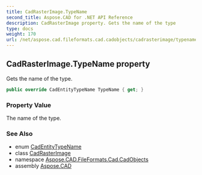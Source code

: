 ```yaml
---
title: CadRasterImage.TypeName
second_title: Aspose.CAD for .NET API Reference
description: CadRasterImage property. Gets the name of the type
type: docs
weight: 170
url: /net/aspose.cad.fileformats.cad.cadobjects/cadrasterimage/typename/
---
```

## CadRasterImage.TypeName property

Gets the name of the type.

```csharp
public override CadEntityTypeName TypeName { get; }
```

### Property Value

The name of the type.

### See Also

* enum [CadEntityTypeName](../../../aspose.cad.fileformats.cad.cadconsts/cadentitytypename/)
* class [CadRasterImage](../)
* namespace [Aspose.CAD.FileFormats.Cad.CadObjects](../../../aspose.cad.fileformats.cad.cadobjects/)
* assembly [Aspose.CAD](../../../)


